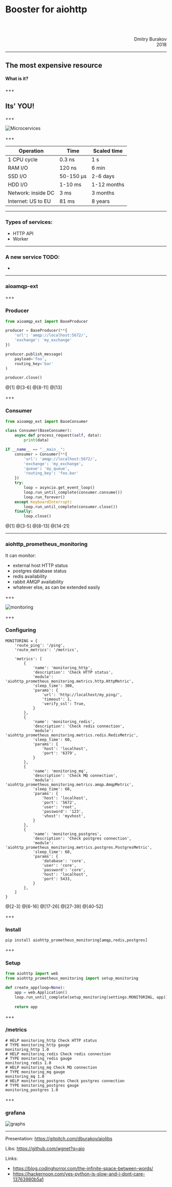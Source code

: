 # Booster for aiohttp

<br><br>
<div style="text-align: right">Dmitry Burakov</div>
<div style="text-align: right">2018</div>

---

## The most expensive resource

#### What is it?

+++

## Its' YOU!

+++

![Microcervices](assets/microservices-microservices-everywhere.jpg)

+++

| Operation          | Time      | Scaled time |
|--------------------|-----------|-------------|
| 1 CPU cycle        | 0.3 ns    | 1 s         |
| RAM I/O            | 120 ns    | 6 min       |
| SSD I/O            | 50-150 μs | 2-6 days    |
| HDD I/O            | 1-10 ms   | 1-12 months |
| Network: inside DC | 3 ms      | 3 months    |
| Internet: US to EU | 81 ms     | 8 years     |

---

### Types of services:

- HTTP API
- Worker

---

### A new service TODO:

- 

---

### aioamqp-ext

+++

### Producer

```python
from aioamqp_ext import BaseProducer

producer = BaseProducer(**{
    'url': 'amqp://localhost:5672/',
    'exchange': 'my_exchange'
})

producer.publish_message(
    payload='foo',
    routing_key='bar'
)

producer.close()
```

@[1]
@[3-6]
@[8-11]
@[13]

+++

### Consumer

```python
from aioamqp_ext import BaseConsumer

class Consumer(BaseConsumer):
    async def process_request(self, data):
        print(data)

if __name__ == "__main__":
    consumer = Consumer(**{
        'url': 'amqp://localhost:5672/',
        'exchange': 'my_exchange',
        'queue': 'my_queue',
        'routing_key': 'foo.bar'
    })
    try:
        loop = asyncio.get_event_loop()
        loop.run_until_complete(consumer.consume())
        loop.run_forever()
    except KeyboardInterrupt:
        loop.run_until_complete(consumer.close())
    finally:
        loop.close()
```

@[1]
@[3-5]
@[8-13]
@[14-21]

---

### aiohttp_prometheus_monitoring

It can monitor:

- external host HTTP status
- postgres database status
- redis availability
- rabbit AMQP availability
- whatever else, as can be extended easily

+++

![monitoring](assets/monitoring_types.png)

+++

### Configuring

```
MONITORING = {
    'route_ping': '/ping',
    'route_metrics': '/metrics',

    'metrics': [
        {
            'name': 'monitoring_http',
            'description': 'Check HTTP status',
            'module': 'aiohttp_prometheus_monitoring.metrics.http.HttpMetric',
            'sleep_time': 300,
            'params': {
                'url': 'http://localhost/my_ping/',
                'timeout': 1,
                'verify_ssl': True,
            }
        },
        {
            'name': 'monitoring_redis',
            'description': 'Check redis connection',
            'module': 'aiohttp_prometheus_monitoring.metrics.redis.RedisMetric',
            'sleep_time': 60,
            'params': {
                'host': 'localhost',
                'port': '6379',
            }
        },
        {
            'name': 'monitoring_mq',
            'description': 'Check MQ connection',
            'module': 'aiohttp_prometheus_monitoring.metrics.amqp.AmqpMetric',
            'sleep_time': 60,
            'params': {
                'host': 'localhost',
                'port': '5672',
                'user': 'root',
                'password': '123',
                'vhost': 'myvhost',
            }
        },
        {
            'name': 'monitoring_postgres',
            'description': 'Check postgres connection',
            'module': 'aiohttp_prometheus_monitoring.metrics.postgres.PostgresMetric',
            'sleep_time': 60,
            'params': {
                'database': 'core',
                'user': 'core',
                'password': 'core',
                'host': 'localhost',
                'port': 5433,
            }
        },
    ]
}
```

@[2-3]
@[6-16]
@[17-26]
@[27-39]
@[40-52]

+++

### Install

```
pip install aiohttp_prometheus_monitoring[amqp,redis,postgres]
```

+++

### Setup

```python
from aiohttp import web
from aiohttp_prometheus_monitoring import setup_monitoring

def create_app(loop=None):    
    app = web.Application()
    loop.run_until_complete(setup_monitoring(settings.MONITORING, app))
    
    return app
```

+++

### /metrics

```
# HELP monitoring_http Check HTTP status
# TYPE monitoring_http gauge
monitoring_http 1.0
# HELP monitoring_redis Check redis connection
# TYPE monitoring_redis gauge
monitoring_redis 1.0
# HELP monitoring_mq Check MQ connection
# TYPE monitoring_mq gauge
monitoring_mq 1.0
# HELP monitoring_postgres Check postgres connection
# TYPE monitoring_postgres gauge
monitoring_postgres 1.0
```

+++

### grafana

![graphs](assets/aiohttp_prometheus_monitoring_graphs.png)

---

Presentation: https://gitpitch.com/dburakov/aiolibs

Libs: https://github.com/wgnet?q=aio

Links:

- https://blog.codinghorror.com/the-infinite-space-between-words/
- https://hackernoon.com/yes-python-is-slow-and-i-dont-care-13763980b5a1

